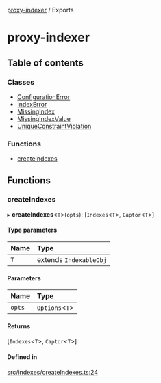 [proxy-indexer](README.md) / Exports

# proxy-indexer

## Table of contents

### Classes

- [ConfigurationError](classes/ConfigurationError.md)
- [IndexError](classes/IndexError.md)
- [MissingIndex](classes/MissingIndex.md)
- [MissingIndexValue](classes/MissingIndexValue.md)
- [UniqueConstraintViolation](classes/UniqueConstraintViolation.md)

### Functions

- [createIndexes](modules.md#createindexes)

## Functions

### createIndexes

▸ **createIndexes**<`T`\>(`opts`): [`Indexes`<`T`\>, `Captor`<`T`\>]

#### Type parameters

| Name | Type |
| :------ | :------ |
| `T` | extends `IndexableObj` |

#### Parameters

| Name | Type |
| :------ | :------ |
| `opts` | `Options`<`T`\> |

#### Returns

[`Indexes`<`T`\>, `Captor`<`T`\>]

#### Defined in

[src/indexes/createIndexes.ts:24](https://github.com/Antman261/proxy-indexer/blob/3af8526/src/indexes/createIndexes.ts#L24)
